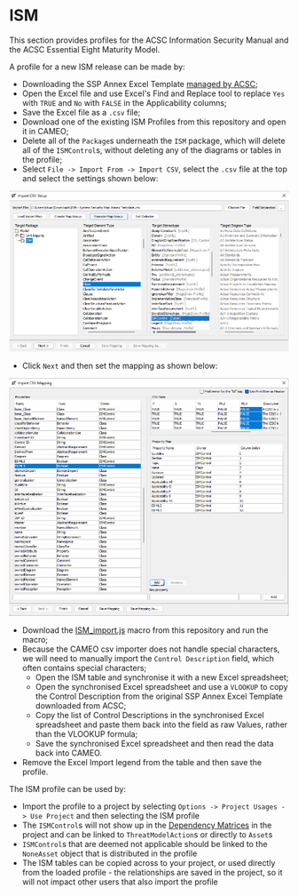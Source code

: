 # ISM

This section provides profiles for the ACSC Information Security Manual and the ACSC Essential Eight Maturity Model.

A profile for a new ISM release can be made by:
 - Downloading the SSP Annex Excel Template [managed by ACSC](https://www.cyber.gov.au/acsc/view-all-content/ism);
 - Open the Excel file and use Excel's Find and Replace tool to replace `Yes` with `TRUE` and `No` with `FALSE` in the Applicability columns;
 - Save the Excel file as a `.csv` file;
 - Download one of the existing ISM Profiles from this repository and open it in CAMEO;
 - Delete all of the `Package`s underneath the `ISM` package, which will delete all of the `ISMControl`s, without deleting any of the diagrams or tables in the profile;
 - Select `File -> Import From -> Import CSV`, select the `.csv` file at the top and select the settings shown below:

 ![Import Settings](../Documentation/Images/ISM-import1.png)

 - Click `Next` and then set the mapping as shown below:

 ![Import Mapping](../Documentation/Images/ISM-import2.png)

 - Download the [ISM_import.js](./ISM_import.js) macro from this repository and run the macro;
 - Because the CAMEO csv importer does not handle special characters, we will need to manually import the `Control Description` field, which often contains special characters;
    - Open the ISM table and synchronise it with a new Excel spreadsheet;
    - Open the synchronised Excel spreadsheet and use a `VLOOKUP` to copy the Control Description from the original SSP Annex Excel Template downloaded from ACSC;
    - Copy the list of Control Descriptions in the synchronised Excel spreadsheet and paste them back into the field as raw Values, rather than the VLOOKUP formula;
    - Save the synchronised Excel spreadsheet and then read the data back into CAMEO.
 - Remove the Excel Import legend from the table and then save the profile.

The ISM profile can be used by:
 - Import the profile to a project by selecting `Options -> Project Usages -> Use Project` and then selecting the ISM profile
 - The `ISMControl`s will not show up in the [Dependency Matrices](../Documentation/threat-mitigation.md#dependency-matrices) in the project and can be linked to `ThreatModelAction`s or directly to `Asset`s
 - `ISMControl`s that are deemed not applicable should be linked to the `NoneAsset` object that is distributed in the profile
 - The ISM tables can be copied across to your project, or used directly from the loaded profile - the relationships are saved in the project, so it will not impact other users that also import the profile